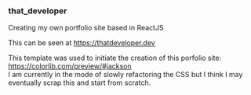 ### that_developer
Creating my own portfolio site based in ReactJS

This can be seen at https://thatdeveloper.dev

This template was used to initiate the creation of this porfolio site: https://colorlib.com/preview/#jackson<br />
I am currently in the mode of slowly refactoring the CSS but I think I may eventually scrap this and start from scratch.
